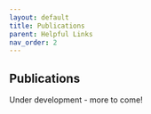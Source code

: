 ```yaml
---
layout: default
title: Publications
parent: Helpful Links
nav_order: 2
---
```


## Publications

Under development - more to come!